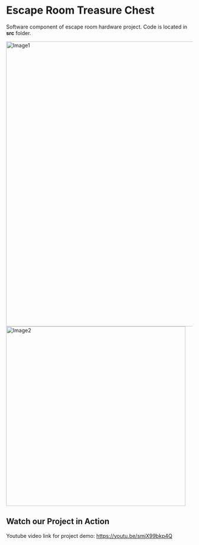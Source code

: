 # Escape Room Treasure Chest

Software component of escape room hardware project. Code is located in **src** folder.

<img width="768" alt="Image1" src="https://github.com/ellauppal/escape-room-treasure-chest/assets/89555654/5df5c418-75fc-45fb-862b-4d525ec36f76">

<img width="484" alt="Image2" src="https://github.com/ellauppal/escape-room-treasure-chest/assets/89555654/94463ee2-13b8-4fbd-9dcd-b94c46666ee9">

## Watch our Project in Action 

Youtube video link for project demo: https://youtu.be/smjX99bkp4Q
